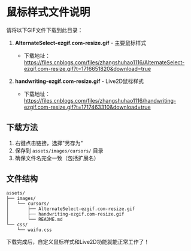 # 鼠标样式文件说明

请将以下GIF文件下载到此目录：

1. **AlternateSelect-ezgif.com-resize.gif** - 主要鼠标样式
   - 下载地址：https://files.cnblogs.com/files/zhangshuhao1116/AlternateSelect-ezgif.com-resize.gif?t=1716651820&download=true

2. **handwriting-ezgif.com-resize.gif** - Live2D鼠标样式
   - 下载地址：https://files.cnblogs.com/files/zhangshuhao1116/handwriting-ezgif.com-resize.gif?t=1717463310&download=true

## 下载方法

1. 右键点击链接，选择"另存为"
2. 保存到 `assets/images/cursors/` 目录
3. 确保文件名完全一致（包括扩展名）

## 文件结构

```
assets/
├── images/
│   └── cursors/
│       ├── AlternateSelect-ezgif.com-resize.gif
│       ├── handwriting-ezgif.com-resize.gif
│       └── README.md
└── css/
    └── waifu.css
```

下载完成后，自定义鼠标样式和Live2D功能就能正常工作了！ 